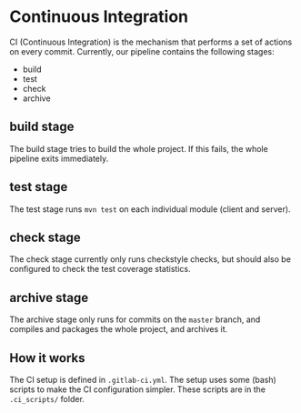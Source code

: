 # Continuous Integration

CI (Continuous Integration) is the mechanism that performs a set of actions on every commit.
Currently, our pipeline contains the following stages:
* build
* test
* check
* archive

## build stage
The build stage tries to build the whole project. If this fails, the whole pipeline exits
immediately.

## test stage
The test stage runs `mvn test` on each individual module (client and server).

## check stage
The check stage currently only runs checkstyle checks, but should also be configured to
check the test coverage statistics.

## archive stage
The archive stage only runs for commits on the `master` branch, and compiles and packages
the whole project, and archives it.

## How it works
The CI setup is defined in `.gitlab-ci.yml`. The setup uses some (bash) scripts to make
the CI configuration simpler. These scripts are in the `.ci_scripts/` folder.
